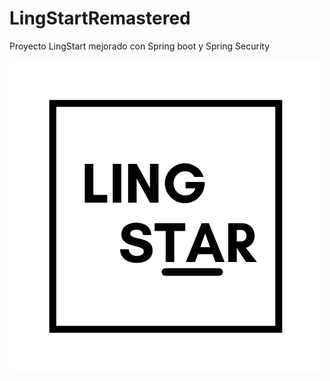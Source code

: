 # LingStartRemastered

Proyecto LingStart mejorado con Spring boot y Spring Security

<img heigth="800" src="/src/main/resources/static/img/LogoW.png" alt="My cool logo"/>

